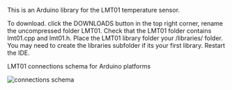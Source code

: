 This is an Arduino library for the LMT01 temperature sensor.

To download. click the DOWNLOADS button in the top right corner, rename the uncompressed folder LMT01. Check that the LMT01 folder contains lmt01.cpp and lmt01.h. Place the LMT01 library folder your /libraries/ folder. You may need to create the libraries subfolder if its your first library. Restart the IDE.

LMT01 connections schema for Arduino platforms

![connections schema](http://insta.dmitrii-levin.com/lmt001.png)
